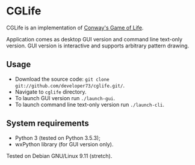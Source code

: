 # CGLife

CGLife is an implementation of
[Conway's Game of Life](https://en.wikipedia.org/wiki/Conway%27s_Game_of_Life).

Application comes as desktop GUI version and command line text-only version.
GUI version is interactive and supports arbitrary pattern drawing.

## Usage
* Download the source code:
`git clone git://github.com/developer73/cglife.git/`.
* Navigate to `cglife` directory.
* To launch GUI version run `./launch-gui`.
* To launch command line text-only version run `./launch-cli`.

## System requirements
* Python 3 (tested on Python 3.5.3);
* wxPython library (for GUI version only).

Tested on Debian GNU/Linux 9.11 (stretch).
